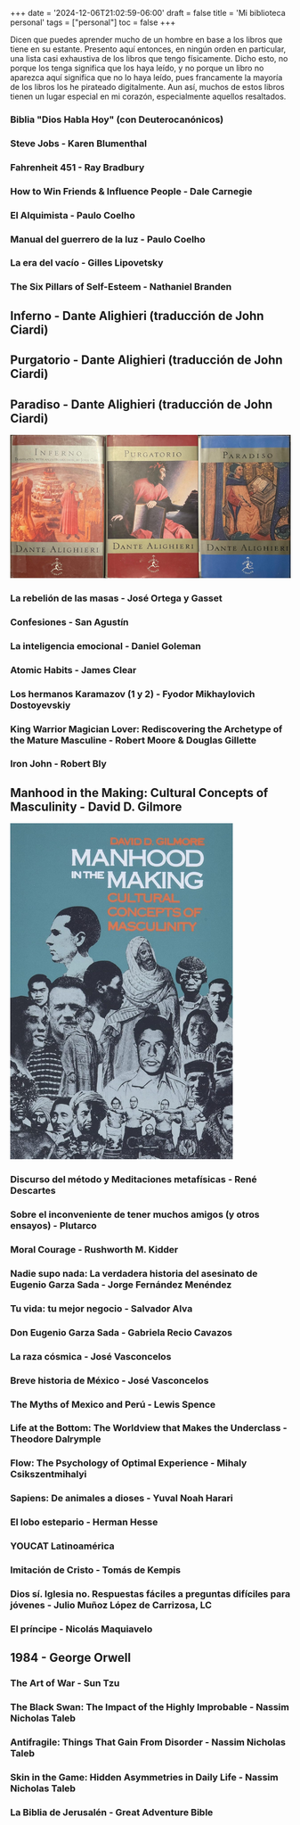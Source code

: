 +++
date = '2024-12-06T21:02:59-06:00'
draft = false
title = 'Mi biblioteca personal'
tags = ["personal"]
toc = false
+++

Dicen que puedes aprender mucho de un hombre en base a los libros que tiene en su estante. Presento aquí entonces, en ningún orden en particular, una lista casi exhaustiva de los libros que tengo físicamente. Dicho esto, no porque los tenga significa que los haya leído, y no porque un libro no aparezca aquí significa que no lo haya leído, pues francamente la mayoría de los libros los he pirateado digitalmente. Aun así, muchos de estos libros tienen un lugar especial en mi corazón, especialmente aquellos resaltados.

### Biblia "Dios Habla Hoy" (con Deuterocanónicos)
### Steve Jobs - Karen Blumenthal
### Fahrenheit 451 - Ray Bradbury
### How to Win Friends & Influence People - Dale Carnegie
### El Alquimista - Paulo Coelho
### Manual del guerrero de la luz - Paulo Coelho
### La era del vacío - Gilles Lipovetsky
### The Six Pillars of Self-Esteem - Nathaniel Branden
## **Inferno - Dante Alighieri (traducción de John Ciardi)**
## **Purgatorio - Dante Alighieri (traducción de John Ciardi)**
## **Paradiso - Dante Alighieri (traducción de John Ciardi)**

*![La Divina Commedia](comedia-600.png)*

### La rebelión de las masas - José Ortega y Gasset
### Confesiones - San Agustín
### La inteligencia emocional - Daniel Goleman
### Atomic Habits - James Clear
### Los hermanos Karamazov (1 y 2) - Fyodor Mikhaylovich Dostoyevskiy
### King Warrior Magician Lover: Rediscovering the Archetype of the Mature Masculine - Robert Moore & Douglas Gillette
### Iron John - Robert Bly
## **Manhood in the Making: Cultural Concepts of Masculinity - David D. Gilmore**

*![](manhood-400.png)*

### Discurso del método y Meditaciones metafísicas - René Descartes
### Sobre el inconveniente de tener muchos amigos (y otros ensayos) - Plutarco
### Moral Courage - Rushworth M. Kidder
### Nadie supo nada: La verdadera historia del asesinato de Eugenio Garza Sada - Jorge Fernández Menéndez
### Tu vida: tu mejor negocio - Salvador Alva
### Don Eugenio Garza Sada - Gabriela Recio Cavazos
### La raza cósmica - José Vasconcelos
### Breve historia de México - José Vasconcelos
### The Myths of Mexico and Perú - Lewis Spence
### Life at the Bottom: The Worldview that Makes the Underclass - Theodore Dalrymple
### Flow: The Psychology of Optimal Experience - Mihaly Csikszentmihalyi
### Sapiens: De animales a dioses - Yuval Noah Harari
### El lobo estepario - Herman Hesse
### YOUCAT Latinoamérica
### Imitación de Cristo - Tomás de Kempis
### Dios sí. Iglesia no. Respuestas fáciles a preguntas difíciles para jóvenes - Julio Muñoz López de Carrizosa, LC
### El príncipe - Nicolás Maquiavelo
## **1984 - George Orwell**
### The Art of War - Sun Tzu
### The Black Swan: The Impact of the Highly Improbable - Nassim Nicholas Taleb
### Antifragile: Things That Gain From Disorder - Nassim Nicholas Taleb
### Skin in the Game: Hidden Asymmetries in Daily Life - Nassim Nicholas Taleb
### La Biblia de Jerusalén - Great Adventure Bible
